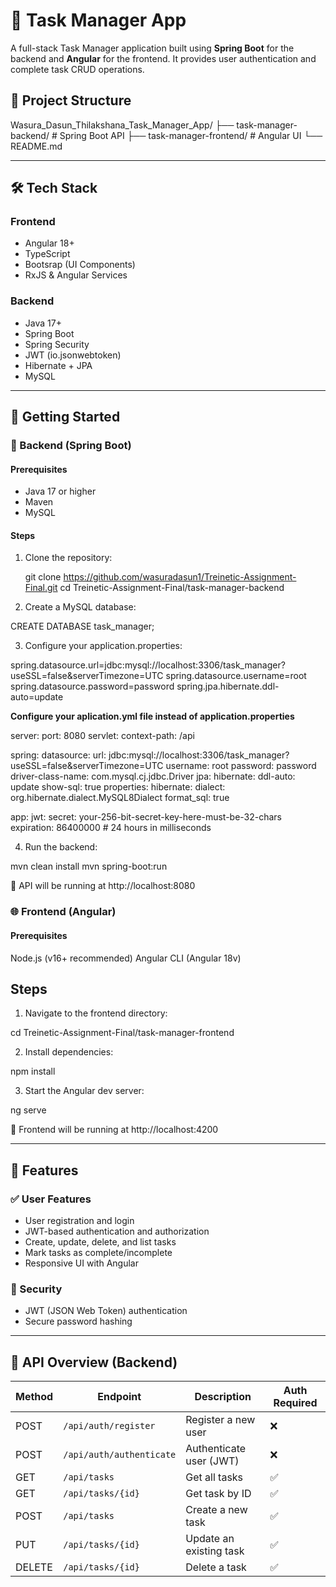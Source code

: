 # 📝 Task Manager App

A full-stack Task Manager application built using **Spring Boot** for the backend and **Angular** for the frontend. It provides user authentication and complete task CRUD operations.

## 📁 Project Structure

Wasura_Dasun_Thilakshana_Task_Manager_App/
├── task-manager-backend/ # Spring Boot API
├── task-manager-frontend/ # Angular UI
└── README.md

---
## 🛠️ Tech Stack

### Frontend
- Angular 18+
- TypeScript
- Bootsrap (UI Components)
- RxJS & Angular Services

### Backend
- Java 17+
- Spring Boot
- Spring Security
- JWT (io.jsonwebtoken)
- Hibernate + JPA
- MySQL

---

## 🚀 Getting Started

### 🔧 Backend (Spring Boot)

#### Prerequisites

- Java 17 or higher
- Maven
- MySQL

#### Steps

1. Clone the repository:

   git clone https://github.com/wasuradasun1/Treinetic-Assignment-Final.git
   cd Treinetic-Assignment-Final/task-manager-backend

2. Create a MySQL database:

CREATE DATABASE task_manager;

3. Configure your application.properties:

spring.datasource.url=jdbc:mysql://localhost:3306/task_manager?useSSL=false&serverTimezone=UTC
spring.datasource.username=root
spring.datasource.password=password
spring.jpa.hibernate.ddl-auto=update

**Configure your aplication.yml file instead of application.properties**

server:
port: 8080
servlet:
context-path: /api

spring:
datasource:
url: jdbc:mysql://localhost:3306/task_manager?useSSL=false&serverTimezone=UTC
username: root
password: password
driver-class-name: com.mysql.cj.jdbc.Driver
jpa:
hibernate:
ddl-auto: update
show-sql: true
properties:
hibernate:
dialect: org.hibernate.dialect.MySQL8Dialect
format_sql: true

app:
jwt:
secret: your-256-bit-secret-key-here-must-be-32-chars
expiration: 86400000 # 24 hours in milliseconds

4. Run the backend:

mvn clean install
mvn spring-boot:run

📍 API will be running at http://localhost:8080

### 🌐 Frontend (Angular)

#### Prerequisites

Node.js (v16+ recommended)
Angular CLI (Angular 18v)

## Steps

1. Navigate to the frontend directory:

cd Treinetic-Assignment-Final/task-manager-frontend

2. Install dependencies:

npm install

3. Start the Angular dev server:

ng serve

📍 Frontend will be running at http://localhost:4200

---

## 🚀 Features

### ✅ User Features
- User registration and login
- JWT-based authentication and authorization
- Create, update, delete, and list tasks
- Mark tasks as complete/incomplete
- Responsive UI with Angular

### 🔐 Security
- JWT (JSON Web Token) authentication
- Secure password hashing
---

## 🧪 API Overview (Backend)

| Method | Endpoint                  | Description              | Auth Required  |
|--------|---------------------------|--------------------------|----------------|
| POST   | `/api/auth/register`      | Register a new user      | ❌            |
| POST   | `/api/auth/authenticate`  | Authenticate user (JWT)  | ❌            |
| GET    | `/api/tasks`              | Get all tasks            | ✅            |
| GET    | `/api/tasks/{id}`         | Get task by ID           | ✅            |
| POST   | `/api/tasks`              | Create a new task        | ✅            |
| PUT    | `/api/tasks/{id}`         | Update an existing task  | ✅            |
| DELETE | `/api/tasks/{id}`         | Delete a task            | ✅            |
